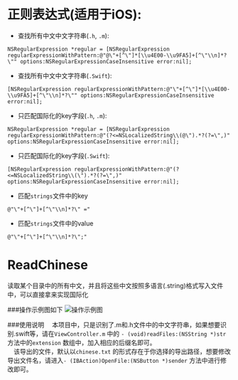 # 正则表达式(适用于iOS):
* 查找所有中文中文字符串(`.h`, `.m`): 

```
NSRegularExpression *regular = [NSRegularExpression regularExpressionWithPattern:@"@\"+[^\"]*[\\u4E00-\\u9FA5]+[^\"\\n]*?\"" options:NSRegularExpressionCaseInsensitive error:nil];
```

* 查找所有中文中文字符串(`.Swift`):

```
[NSRegularExpression regularExpressionWithPattern:@"\"+[^\"]*[\\u4E00-\\u9FA5]+[^\"\\n]*?\"" options:NSRegularExpressionCaseInsensitive error:nil];
``` 

* 只匹配国际化的key字段(`.h`, `.m`):

```
NSRegularExpression *regular = [NSRegularExpression regularExpressionWithPattern:@"(?<=NSLocalizedString\\(@\").*?(?=\",)" options:NSRegularExpressionCaseInsensitive error:nil];
```

* 只匹配国际化的key字段(`.Swift`):

```
[NSRegularExpression regularExpressionWithPattern:@"(?<=NSLocalizedString\\(\").*?(?=\",)" options:NSRegularExpressionCaseInsensitive error:nil];
``` 

* 匹配`strings`文件中的key

```
@"\"+[^\"]+[^\"\\n]*?\" ="
```

* 匹配`strings`文件中的value

```
@"\"+[^\"]+[^\"\\n]*?\";"
```

# ReadChinese
读取某个目录中的所有中文，并且将这些中文按照多语言(.string)格式写入文件中，可以直接拿来实现国际化


###操作示例图如下
![操作示例图](https://github.com/Ashen-Zhao/ReadChinese/blob/master/ReadChinese/screenshot.png)  


###使用说明
&emsp;本项目中，只是识别了.m和.h文件中的中文字符串，如果想要识别.swift等，请在`ViewController.m` 中的 `- (void)readFiles:(NSString *)str ` 方法中的`extension` 数组中，加入相应的后缀名即可。  
&emsp;该导出的文件，默认以`chinese.txt` 的形式存在于你选择的导出路径，想要修改导出文件名，请进入`- (IBAction)OpenFile:(NSButton *)sender` 方法中进行修改即可。

